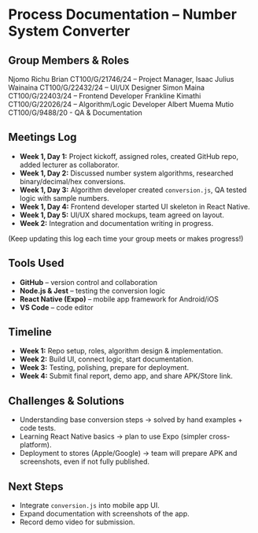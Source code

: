 # Process Documentation – Number System Converter

## Group Members & Roles
Njomo Richu Brian CT100/G/21746/24 – Project Manager,
Isaac Julius Wainaina CT100/G/22432/24 – UI/UX Designer
Simon Maina CT100/G/22403/24 – Frontend Developer
Frankline Kimathi CT100/G/22026/24 – Algorithm/Logic Developer
Albert Muema Mutio CT100/G/9488/20 - QA & Documentation

## Meetings Log
- **Week 1, Day 1:** Project kickoff, assigned roles, created GitHub repo, added lecturer as collaborator.  
- **Week 1, Day 2:** Discussed number system algorithms, researched binary/decimal/hex conversions.  
- **Week 1, Day 3:** Algorithm developer created `conversion.js`, QA tested logic with sample numbers.  
- **Week 1, Day 4:** Frontend developer started UI skeleton in React Native.  
- **Week 1, Day 5:** UI/UX shared mockups, team agreed on layout.  
- **Week 2:** Integration and documentation writing in progress.  

(Keep updating this log each time your group meets or makes progress!)

## Tools Used
- **GitHub** – version control and collaboration  
- **Node.js & Jest** – testing the conversion logic  
- **React Native (Expo)** – mobile app framework for Android/iOS  
- **VS Code** – code editor  

## Timeline
- **Week 1:** Repo setup, roles, algorithm design & implementation.  
- **Week 2:** Build UI, connect logic, start documentation.  
- **Week 3:** Testing, polishing, prepare for deployment.  
- **Week 4:** Submit final report, demo app, and share APK/Store link.  

## Challenges & Solutions
- Understanding base conversion steps → solved by hand examples + code tests.  
- Learning React Native basics → plan to use Expo (simpler cross-platform).  
- Deployment to stores (Apple/Google) → team will prepare APK and screenshots, even if not fully published.  

## Next Steps
- Integrate `conversion.js` into mobile app UI.  
- Expand documentation with screenshots of the app.  
- Record demo video for submission.
